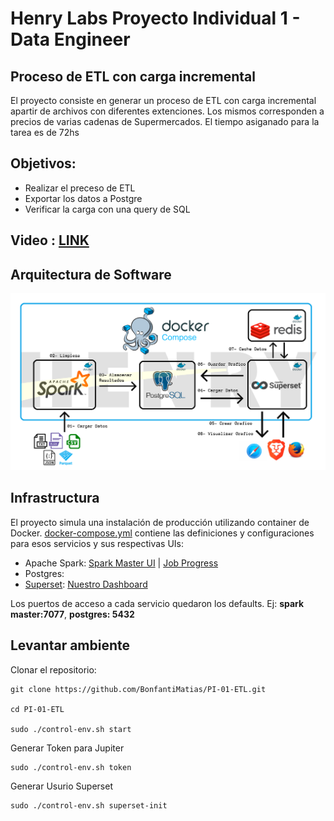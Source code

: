 # Henry Labs Proyecto Individual 1 - Data Engineer

## Proceso de ETL con carga incremental
El proyecto consiste en generar un proceso de ETL con carga incremental apartir de archivos con diferentes extenciones. Los mismos corresponden a precios de varias cadenas de Supermercados. El tiempo asiganado para la tarea es de 72hs


## Objetivos:
- Realizar el preceso de ETL
- Exportar los datos a Postgre
- Verificar la carga con una query de SQL


## Video : [LINK](https://youtu.be/uIaly-sMhIM)

## Arquitectura de Software
![](images\Pipeline.png)

## Infrastructura

El proyecto simula una instalación de producción utilizando container de Docker.
[docker-compose.yml](docker-compose.yml) contiene las definiciones y configuraciones para esos servicios y sus respectivas UIs:

* Apache Spark: [Spark Master UI](http://localhost:8080) | [Job Progress](http://localhost:4040)
* Postgres:
* [Superset](http://superset.incubator.apache.org): [Nuestro Dashboard](http://localhost:8088/)

Los puertos de acceso a cada servicio quedaron los defaults. Ej: **spark master:7077**, **postgres: 5432**

## Levantar ambiente

Clonar el repositorio:

```shell
git clone https://github.com/BonfantiMatias/PI-01-ETL.git

cd PI-01-ETL

sudo ./control-env.sh start
```



Generar Token para Jupiter 

```shell
sudo ./control-env.sh token
```

Generar Usurio Superset 

```shell
sudo ./control-env.sh superset-init
```

